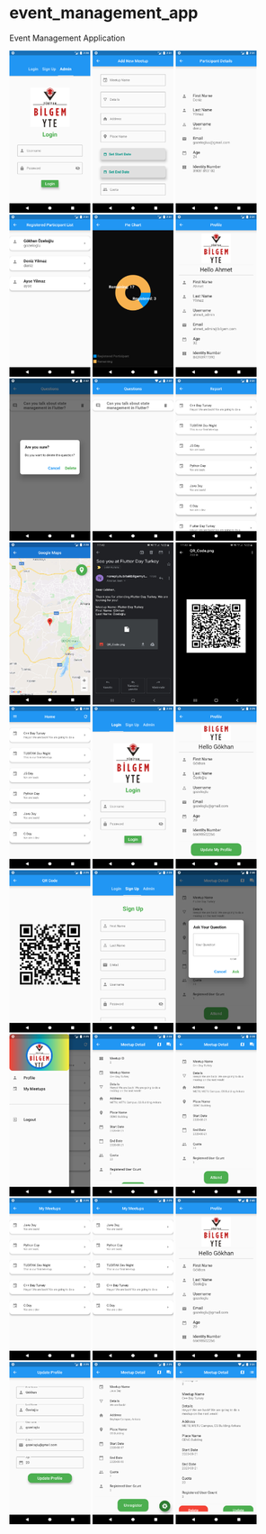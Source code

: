 # event_management_app

Event Management Application

<img src="Images/Admin_Login.png" width=144 height=288/> <img src="Images/Admin_add_meetup.png" width=144 height=288/> 
<img src="Images/Admin_participant_detail.png" width=144 height=288/> <img src="Images/Admin_participant_list.png" width=144 height=288/> 
<img src="Images/Admin_pie_chart.png" width=144 height=288/> <img src="Images/Admin_profile.png" width=144 height=288/> 
<img src="Images/Admin_question_are_you_sure.png" width=144 height=288/> <img src="Images/Admin_question_list.png" width=144 height=288/> 
<img src="Images/Admin_report.png" width=144 height=288/> <img src="Images/GoogleMaps.png" width=144 height=288/>
<img src="Images/Mail.jpg" width=144 height=288/> <img src="Images/Mail_QR_Code.jpg" width=144 height=288/>
<img src="Images/User_Home.png" width=144 height=288/> <img src="Images/User_Login.png" width=144 height=288/> 
<img src="Images/User_Profile_2.png" width=144 height=288/> <img src="Images/User_QR_Code.png" width=144 height=288/>
<img src="Images/User_SingUp.png" width=144 height=288/> <img src="Images/User_ask_question.png" width=144 height=288/>
<img src="Images/User_drawer.png" width=144 height=288/> <img src="Images/User_meetup_detail.png" width=144 height=288/>
<img src="Images/User_meetup_detail_2.png" width=144 height=288/> <img src="Images/User_my_meetups.png" width=144 height=288/>
<img src="Images/User_my_meetups.png" width=144 height=288/> <img src="Images/User_profile_1.png" width=144 height=288/>
<img src="Images/User_profile_Update.png" width=144 height=288/> <img src="Images/User_unregister.png" width=144 height=288/>
<img src="Images/admin_meetup_detail.png" width=144 height=288/>

